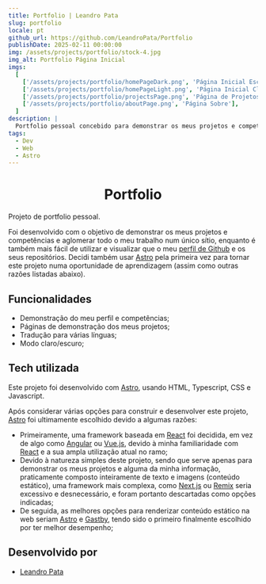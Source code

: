 ```yaml
---
title: Portfolio | Leandro Pata
slug: portfolio
locale: pt
github_url: https://github.com/LeandroPata/Portfolio
publishDate: 2025-02-11 00:00:00
img: /assets/projects/portfolio/stock-4.jpg
img_alt: Portfolio Página Inicial
imgs:
  [
    ['/assets/projects/portfolio/homePageDark.png', 'Página Inicial Escura'],
    ['/assets/projects/portfolio/homePageLight.png', 'Página Inicial Clara'],
    ['/assets/projects/portfolio/projectsPage.png', 'Página de Projetos'],
    ['/assets/projects/portfolio/aboutPage.png', 'Página Sobre'],
  ]
description: |
  Portfolio pessoal concebido para demonstrar os meus projetos e competências
tags:
  - Dev
  - Web
  - Astro
---
```


<h1 style='text-align: center;'>Portfolio</h1>

Projeto de portfolio pessoal.

Foi desenvolvido com o objetivo de demonstrar os meus projetos e competências e aglomerar todo o meu trabalho num único sítio, enquanto é também mais fácil de utilizar e visualizar que o meu <a href='https://github.com/LeandroPata' target=_blank>perfil de Github</a> e os seus repositórios.
Decidi também usar <a href="https://astro.build/" target=_blank>Astro</a> pela primeira vez para tornar este projeto numa oportunidade de aprendizagem (assim como outras razões listadas abaixo).

## Funcionalidades

- Demonstração do meu perfil e competências;
- Páginas de demonstração dos meus projetos;
- Tradução para várias línguas;
- Modo claro/escuro;

<!-- <p align='middle'>
  <img align='top' src='/src/assets/projects/portfolio/homePageDark.png' alt = 'HomePageDark' width=190>
  <img align='top' src='/src/assets/projects/portfolio/homePageLight.png' alt = 'HomePageLight' width=190>
  <img align='top' src='/src/assets/projects/portfolio/projectsPage.png' alt = 'ProjectsPage' width=190>
  <img align='top' src='/src/assets/projects/portfolio/aboutPage.png' alt = 'AboutPage' width=190>
</p> -->

## Tech utilizada

Este projeto foi desenvolvido com <a href="https://astro.build/" target=_blank>Astro</a>, usando HTML, Typescript, CSS e Javascript.

Após considerar várias opções para construir e desenvolver este projeto, <a href="https://astro.build/" target=_blank>Astro</a> foi ultimamente escolhido devido a algumas razões:

- Primeiramente, uma framework baseada em <a href="https://react.dev/" target=_blank>React</a> foi decidida, em vez de algo como <a href="https://angular.dev/" target=_blank>Angular</a> ou <a href="https://vuejs.org/" target=_blank>Vue.js</a>, devido à minha familiaridade com <a href="https://react.dev/" target=_blank>React</a> e a sua ampla utilização atual no ramo;
- Devido à natureza simples deste projeto, sendo que serve apenas para demonstrar os meus projetos e alguma da minha informação, praticamente composto inteiramente de texto e imagens (conteúdo estático), uma framework mais complexa, como <a href="https://nextjs.org/" target=_blank>Next.js</a> ou <a href="https://remix.run/" target=_blank>Remix</a> seria excessivo e desnecessário, e foram portanto descartadas como opções indicadas;
- De seguida, as melhores opções para renderizar conteúdo estático na web seriam <a href="https://astro.build/" target=_blank>Astro</a> e <a href="https://www.gatsbyjs.com/" target=_blank>Gastby</a>, tendo sido o primeiro finalmente escolhido por ter melhor desempenho;

## Desenvolvido por

- [Leandro Pata](/about/)
